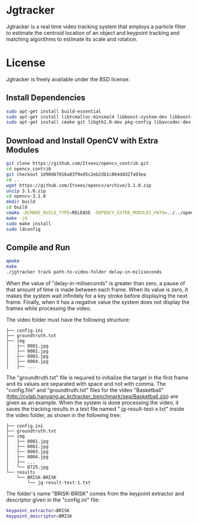 # Jgtracker

Jgtracker is a real time video tracking system that employs a particle filter to estimate the centroid location of an object and keypoint tracking and matching algorithms to estimate its scale and rotation.

# License

Jgtracker is freely available under the BSD license. 

## Install Dependencies

```bash
sudo apt-get install build-essential
sudo apt-get install libtcmalloc-minimal4 libboost-system-dev libboost-filesystem-dev libboost-iostreams-dev
sudo apt-get install cmake git libgtk2.0-dev pkg-config libavcodec-dev libavformat-dev libswscale-dev

```

## Download and Install OpenCV with Extra Modules

```bash
git clone https://github.com/Itseez/opencv_contrib.git
cd opencv_contrib
git checkout 1d90d67016a83f9ed5c2eb2db1c864ddd27a93ea
cd ..
wget https://github.com/Itseez/opencv/archive/3.1.0.zip
unzip 3.1.0.zip
cd opencv-3.1.0
mkdir build
cd build
cmake -DCMAKE_BUILD_TYPE=RELEASE -DOPENCV_EXTRA_MODULES_PATH=../../opencv_contrib/modules -DWITH_IPP=OFF -DCMAKE_INSTALL_PREFIX=/usr/local ..
make -j4
sudo make install
sudo ldconfig
```
## Compile and Run

```bash
qmake
make
./jgtracker track path-to-video-folder delay-in-miliseconds
```
When the value of "delay-in-miliseconds" is greater than zero, a pause of that amount of time is made between each frame. When its value is zero, it makes
the system wait infinitely for a key stroke before displaying the next frame. Finally, when it has a negative value the system does not display the frames while processing the video.

The video folder must have the following structure:

```.
├── config.ini
├── groundtruth.txt
├── img
│   ├── 0001.jpg
│   ├── 0002.jpg
│   ├── 0003.jpg
│   ├── 0004.jpg
│   ├── ...
```

The "groundtruth.txt" file is required to initialize the target in the first frame and its values are separated with space and not with comma. The "config.file" and "groundtruth.txt" files
for the video "Basketball" (http://cvlab.hanyang.ac.kr/tracker_benchmark/seq/Basketball.zip) are given as an example. When the system is done processing the video,
it saves the tracking results in a text file named " jg-result-test-x.txt" inside the video folder, as shown in the following tree:

```.
├── config.ini
├── groundtruth.txt
├── img
│   ├── 0001.jpg
│   ├── 0002.jpg
│   ├── 0003.jpg
│   ├── 0004.jpg
│   ├── ...
│   └── 0725.jpg
└── results
    └── BRISK-BRISK
        └── jg-result-test-1.txt
```

The folder's name "BRISK-BRISK" comes from the keypoint extractor and descriptor given in the "config.ini" file:

```bash
keypoint_extractor=BRISK
keypoint_descriptor=BRISK
```




